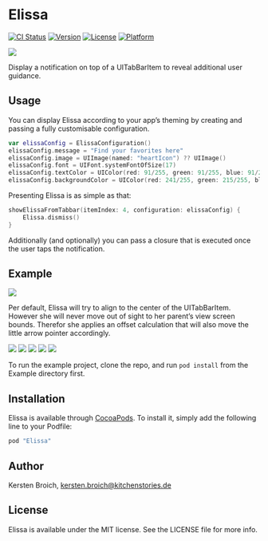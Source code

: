 # Elissa

[![CI Status](http://img.shields.io/travis/KitchenStories/Elissa.svg?style=flat)](https://travis-ci.org/KitchenStories/Elissa)
[![Version](https://img.shields.io/cocoapods/v/Elissa.svg?style=flat)](http://cocoapods.org/pods/Elissa)
[![License](https://img.shields.io/cocoapods/l/Elissa.svg?style=flat)](http://cocoapods.org/pods/Elissa)
[![Platform](https://img.shields.io/cocoapods/p/Elissa.svg?style=flat)](http://cocoapods.org/pods/Elissa)

![](https://github.com/KitchenStories/Elissa/blob/master/images/Elissa_logo.png)

Display a notification on top of a UITabBarItem to reveal additional user guidance.

## Usage

You can display Elissa according to your app’s theming by creating and passing a fully customisable configuration.

```swift
var elissaConfig = ElissaConfiguration()
elissaConfig.message = "Find your favorites here"
elissaConfig.image = UIImage(named: "heartIcon") ?? UIImage()
elissaConfig.font = UIFont.systemFontOfSize(17)
elissaConfig.textColor = UIColor(red: 91/255, green: 91/255, blue: 91/255, alpha: 1.0)
elissaConfig.backgroundColor = UIColor(red: 241/255, green: 215/255, blue: 85/255, alpha: 1.0)
```

Presenting Elissa is as simple as that:

```swift
showElissaFromTabbar(itemIndex: 4, configuration: elissaConfig) { 
	Elissa.dismiss()
}
```

Additionally (and optionally) you can pass a closure that is executed once the user taps the notification.

## Example

![](https://github.com/KitchenStories/Elissa/blob/master/images/elissa_demo.gif)

Per default, Elissa will try to align to the center of the UITabBarItem. However she will never move out of sight to her parent’s view screen bounds. Therefor she applies an offset calculation that will also move the little arrow pointer accordingly.

![](https://github.com/KitchenStories/Elissa/blob/master/images/tabbar_item_0.png)
![](https://github.com/KitchenStories/Elissa/blob/master/images/tabbar_item_1.png)
![](https://github.com/KitchenStories/Elissa/blob/master/images/tabbar_item_2.png)
![](https://github.com/KitchenStories/Elissa/blob/master/images/tabbar_item_3.png)
![](https://github.com/KitchenStories/Elissa/blob/master/images/tabbar_item_4.png)

To run the example project, clone the repo, and run `pod install` from the Example directory first.

## Installation

Elissa is available through [CocoaPods](http://cocoapods.org). To install
it, simply add the following line to your Podfile:

```ruby
pod "Elissa"
```

## Author

Kersten Broich, kersten.broich@kitchenstories.de

## License

Elissa is available under the MIT license. See the LICENSE file for more info.
